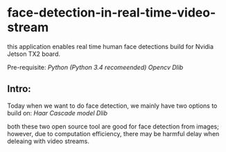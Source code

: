 # face-detection-in-real-time-video-stream
this application enables real time human face detections build for Nvidia Jetson TX2 board. 

Pre-requisite:
*Python (Python 3.4 recomeended)*
*Opencv* 
*Dlib*

## Intro:
Today when we want to do face detection, we mainly have two options to build on:
*Haar Cascade model* 
*Dlib*

both these two open source tool are good for face detection from images; however, due to computation efficiency, there may be harmful delay when deleaing with video streams. 
